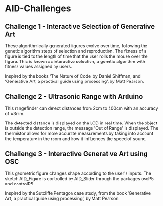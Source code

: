 # AID-Challenges

## Challenge 1 - Interactive Selection of Generative Art

These algorithmically generated figures evolve over time, following the genetic algorithm steps of selection and reproduction. The fitness of a figure is tied to the length of time that the user rolls the mouse over the figure. This is known as interactive selection, a genetic algorithm with fitness values assigned by users. 

Inspired by the books ‘The Nature of Code’ by Daniel Shiffman, and ‘Generative Art, a practical guide using processing’, by Matt Pearson.

## Challenge 2 - Ultrasonic Range with Arduino

This rangefinder can detect distances from 2cm to 400cm with an accuracy of ±3mm. 

The detected distance is displayed on the LCD in real time. When the object is outside the detection range, the message 'Out of Range' is displayed. The thermistor allows for more accurate measurements by taking into account the temperature in the room and how it influences the speed of sound.

## Challenge 3 - Interactive Generative Art using OSC

This geometric figure changes shape according to the user's inputs. The sketch AID_Figure is controlled by AID_Slider through the packages oscP5 and controlP5.

Inspired by the Sutcliffe Pentagon case study, from the book ‘Generative Art, a practical guide using processing’, by Matt Pearson
